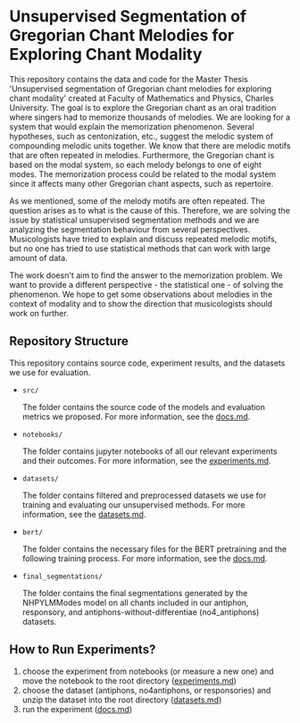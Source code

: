 # Unsupervised Segmentation of Gregorian Chant Melodies for Exploring Chant Modality

This repository contains the data and code for the Master Thesis 'Unsupervised segmentation of Gregorian chant melodies for exploring chant modality' created at Faculty of Mathematics and Physics, Charles University. The goal is to explore the Gregorian chant as an oral tradition where singers had to memorize thousands of melodies. We are looking for a system that would explain the memorization phenomenon. Several hypotheses, such as centonization, etc., suggest the melodic system of compounding melodic units together. We know that there are melodic motifs that are often repeated in melodies. Furthermore, the Gregorian chant is based on the modal system, so each melody belongs to one of eight modes. The memorization process could be related to the modal system since it affects many other Gregorian chant aspects, such as repertoire. 

As we mentioned, some of the melody motifs are often repeated. The question arises as to what is the cause of this. Therefore, we are solving the issue by statistical unsupervised segmentation methods and we are analyzing the segmentation behaviour from several perspectives. Musicologists have tried to explain and discuss repeated melodic motifs, but no one has tried to use statistical methods that can work with large amount of data.

The work doesn't aim to find the answer to the memorization problem. We want to provide a different perspective - the statistical one - of solving the phenomenon. We hope to get some observations about melodies in the context of modality and to show the direction that musicologists should work on further. 


## Repository Structure

This repository contains source code, experiment results, and the datasets we use for evaluation.

 - ```src/```
  
    The folder contains the source code of the models and evaluation metrics we proposed. For more information, see the [docs.md](docs.md).

 - ```notebooks/```

    The folder contains jupyter notebooks of all our relevant experiments and their outcomes. For more information, see the [experiments.md](experiments.md).

 - ```datasets/```

    The folder contains filtered and preprocessed datasets we use for training and evaluating our unsupervised methods. For more information, see the [datasets.md](datasets.md).

 - ```bert/```
  
    The folder contains the necessary files for the BERT pretraining and the following training process. For more information, see the [docs.md](docs.md).
    
 - ```final_segmentations/```

    The folder contains the final segmentations generated by the NHPYLMModes model on all chants included in our antiphon, responsory, and antiphons-without-differentiae (no4_antiphons) datasets.

## How to Run Experiments?

1. choose the experiment from notebooks (or measure a new one) and move the notebook to the root directory ([experiments.md](experiments.md))
2. choose the dataset (antiphons, no4antiphons, or responsories) and unzip the dataset into the root directory ([datasets.md](datasets.md))
3. run the experiment ([docs.md](docs.md))